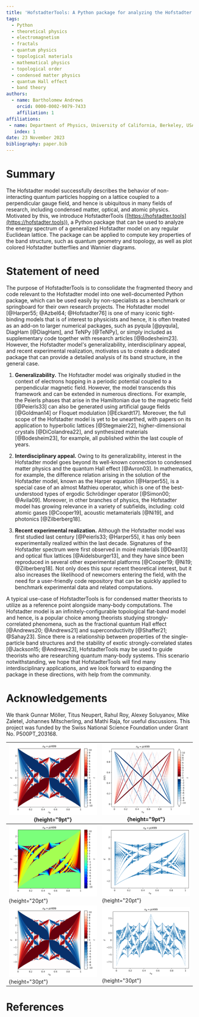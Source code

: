 ```yaml
---
title: 'HofstadterTools: A Python package for analyzing the Hofstadter model'
tags:
  - Python
  - theoretical physics
  - electromagnetism
  - fractals
  - quantum physics
  - topological materials
  - mathematical physics
  - topological order
  - condensed matter physics
  - quantum Hall effect
  - band theory
authors:
  - name: Bartholomew Andrews
    orcid: 0000-0002-9079-7433
    affiliation: 1
affiliations:
 - name: Department of Physics, University of California, Berkeley, USA
   index: 1
date: 23 November 2023
bibliography: paper.bib
---
```


# Summary

The Hofstadter model successfully describes the behavior of non-interacting quantum particles hopping on a lattice coupled to a perpendicular gauge field, and hence is ubiquitous in many fields of research, including condensed matter, optical, and atomic physics. Motivated by this, we introduce HofstadterTools ([https://hofstadter.tools](https://hofstadter.tools)), a Python package that can be used to analyze the energy spectrum of a generalized Hofstadter model on any regular Euclidean lattice. The package can be applied to compute key properties of the band structure, such as quantum geometry and topology, as well as plot colored Hofstadter butterflies and Wannier diagrams.

# Statement of need

The purpose of HofstadterTools is to consolidate the fragmented theory and code relevant to the Hofstadter model into one well-documented Python package, which can be used easily by non-specialists as a benchmark or springboard for their own research projects. The Hofstadter model [@Harper55; @Azbel64; @Hofstadter76] is one of many iconic tight-binding models that is of interest to physicists and hence, it is often treated as an add-on to larger numerical packages, such as pyqula [@pyqula], DiagHam [@DiagHam], and TeNPy [@TeNPy], or simply included as supplementary code together with research articles [@Bodesheim23]. However, the Hofstadter model's generalizability, interdisciplinary appeal, and recent experimental realization, motivates us to create a dedicated package that can provide a detailed analysis of its band structure, in the general case.

1) **Generalizability.** The Hofstadter model was originally studied in the context of electrons hopping in a periodic potential coupled to a perpendicular magnetic field. However, the model transcends this framework and can be extended in numerous directions. For example, the Peierls phases that arise in the Hamiltonian due to the magnetic field [@Peierls33] can also be generated using artificial gauge fields [@Goldman14] or Floquet modulation [@Eckardt17]. Moreover, the full scope of the Hofstadter model is yet to be unearthed, with papers on its application to hyperbolic lattices [@Stegmaier22], higher-dimensional crystals [@DiColandrea22], and synthesized materials [@Bodesheim23], for example, all published within the last couple of years.

2) **Interdisciplinary appeal.** Owing to its generalizability, interest in the Hofstadter model goes beyond its well-known connection to condensed matter physics and the quantum Hall effect [@Avron03]. In mathematics, for example, the difference relation arising in the solution of the Hofstadter model, known as the Harper equation [@Harper55], is a special case of an almost Mathieu operator, which is one of the best-understood types of ergodic Schrödinger operator [@Simon00; @Avila09]. Moreover, in other branches of physics, the Hofstadter model has growing relevance in a variety of subfields, including: cold atomic gases [@Cooper19], acoustic metamaterials [@Ni19], and photonics [@Zilberberg18].

3) **Recent experimental realization.** Although the Hofstadter model was first studied last century [@Peierls33; @Harper55], it has only been experimentally realized within the last decade. Signatures of the Hofstadter spectrum were first observed in moiré materials [@Dean13] and optical flux lattices [@Aidelsburger13], and they have since been reproduced in several other experimental platforms [@Cooper19; @Ni19; @Zilberberg18]. Not only does this spur recent theoretical interest, but it also increases the likelihood of newcomers entering the field, with the need for a user-friendly code repository that can be quickly applied to benchmark experimental data and related computations.

A typical use-case of HofstadterTools is for condensed matter theorists to utilize as a reference point alongside many-body computations. The Hofstadter model is an infinitely-configurable topological flat-band model and hence, is a popular choice among theorists studying strongly-correlated phenomena, such as the fractional quantum Hall effect [@Andrews20; @Andrews21] and superconductivity [@Shaffer21; @Sahay23]. Since there is a relationship between properties of the single-particle band structures and the stability of exotic strongly-correlated states [@Jackson15; @Andrews23], HofstadterTools may be used to guide theorists who are researching quantum many-body systems. This scenario notwithstanding, we hope that HofstadterTools will find many interdisciplinary applications, and we look forward to expanding the package in these directions, with help from the community.   

# Acknowledgements

We thank Gunnar Möller, Titus Neupert, Rahul Roy, Alexey Soluyanov, Mike Zaletel, Johannes Mitscherling, and Mathi Raja, for useful discussions. This project was funded by the Swiss National Science Foundation under Grant No. P500PT_203168.

| ![hello](..%2Fdocs%2Fsource%2Fimages%2Fgallery%2Fbutterfly_square_q_499_t_1_col_plane_red-blue_dpi_500.png){height="9pt"}                                                    | ![wannier_square_q_499_t_1_col_plane_red-blue_dpi_500.png](..%2Fdocs%2Fsource%2Fimages%2Fgallery%2Fwannier_square_q_499_t_1_col_plane_red-blue_dpi_500.png){height="9pt"}                                |
|------------------------------------------------------------------------------------------------------------------------------------------------------------------------------|----------------------------------------------------------------------------------------------------------------------------------------------------------------------------------------------------------|
| ![butterfly_triangular_q_499_t_1_col_plane_jet_dpi_500.png](..%2Fdocs%2Fsource%2Fimages%2Fgallery%2Fbutterfly_triangular_q_499_t_1_col_plane_jet_dpi_500.png){height="20pt"} | ![butterfly_bravais_q_499_t_0.5_0.2_alpha_1_theta_67_180_dpi_500.png](..%2Fdocs%2Fsource%2Fimages%2Fgallery%2Fbutterfly_bravais_q_499_t_0.5_0.2_alpha_1_theta_67_180_dpi_500.png){height="20pt"}         |
| ![hello](..%2Fdocs%2Fsource%2Fimages%2Fgallery%2Fbutterfly_square_q_499_t_1_col_plane_red-blue_dpi_500.png){height="30pt"}                                                   | ![butterfly_honeycomb_q_499_t_1_1_alpha_1_theta_1_3_period_6_dpi_500.png](..%2Fdocs%2Fsource%2Fimages%2Fgallery%2Fbutterfly_honeycomb_q_499_t_1_1_alpha_1_theta_1_3_period_6_dpi_500.png){height="30pt"} |

# References